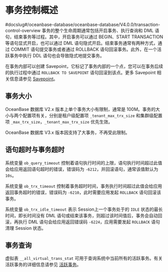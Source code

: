 # 事务控制概述
#docslug#/oceanbase-database/oceanbase-database/V4.0.0/transaction-control-overview
事务的整个生命周期通常包括开启事务、执行查询和 DML 语句，结束事务等过程。其中，开启事务可以通过 BEGIN、START TRANSACTION 等语句显式开启，也可以通过 DML 语句隐式开启。结束事务通常有两种方式，通过 COMMIT 语句提交事务或者通过 ROLLBACK 语句回滚事务。此外，在一个活跃事务中执行 DDL 语句也会导致隐式地提交事务。

在事务内部可以创建 Savepoint，它标记了事务内部的一个点，您可以在事务后续的执行过程中通过 `ROLLBACK TO SAVEPOINT` 语句回滚到该点。更多 Savepoint 相关信息请参见 [Savepoint](../5.transaction-control/3.Savepoint-1-2.md)。

## 事务大小

OceanBase 数据库 V2.x 版本上单个事务大小有限制，通常是 100M。事务的大小与两个配置项有关，分别是租户级配置项 `_tenant_max_trx_size` 和集群级配置项 `_max_trx_size`，`_tenant_max_trx_size` 优先生效。

OceanBase 数据库 V3.x 版本因支持了大事务，不再受此限制。

## 语句超时与事务超时

系统变量 `ob_query_timeout` 控制着语句执行时间的上限，语句执行时间超过此值会给应用返回语句超时的错误，错误码为 `-6212`，并回滚语句，通常该值默认为 `10s`。

系统变量 `ob_trx_timeout` 控制着事务超时时间，事务执行时间超过此值会给应用返回事务超时的错误，错误码为 `-6210`，此时需要应用发起 `ROLLBACK` 语句回滚该事务。

系统变量 `ob_trx_idle_timeout` 表示 Session上一个事务处于的 `IDLE` 状态的最长时间，即长时间没有 DML 语句或结束该事务，则超过该时间值后，事务会自动回滚，再执行 DML 语句会给应用返回错误码 `-6224`，应用需要发起 `ROLLBACK` 语句清理 Session 状态。

## 事务查询

虚拟表 `__all_virtual_trans_stat` 可用于查询系统中当前所有的活跃事务。有关活跃事务的详细信息请参见 [活跃事务](../5.transaction-control/2.active-transactions.md)。
